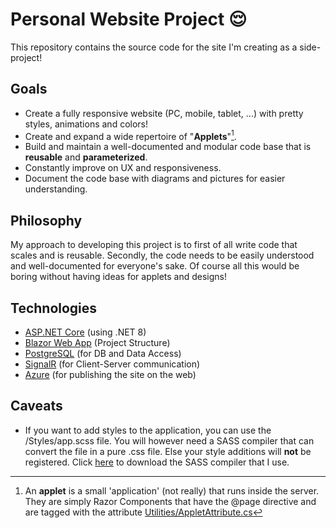 # Personal Website Project 😌
This repository contains the source code for the site I'm creating as a side-project!
## Goals
- Create a fully responsive website (PC, mobile, tablet, ...) with pretty styles, animations and colors!
- Create and expand a wide repertoire of "**Applets**"[^1].
- Build and maintain a well-documented and modular code base that is **reusable** and **parameterized**.
- Constantly improve on UX and responsiveness.
- Document the code base with diagrams and pictures for easier understanding.

## Philosophy
My approach to developing this project is to first of all write code that scales and is reusable. 
Secondly, the code needs to be easily understood and well-documented for everyone's sake. 
Of course all this would be boring without having ideas for applets and designs! 

## Technologies
- [ASP.NET Core](https://dotnet.microsoft.com/en-us/learn/aspnet/what-is-aspnet-core) (using .NET 8)
- [Blazor Web App](https://dotnet.microsoft.com/en-us/apps/aspnet/web-apps/blazor) (Project Structure)
- [PostgreSQL](https://www.postgresql.org/) (for DB and Data Access)
- [SignalR](https://dotnet.microsoft.com/en-us/apps/aspnet/signalr) (for Client-Server communication)
- [Azure](https://portal.azure.com/) (for publishing the site on the web)

## Caveats
- If you want to add styles to the application, you can use the /Styles/app.scss file. You will however need a SASS compiler that can convert the file in a pure .css file. Else your style additions will **not** be registered. Click [here](https://marketplace.visualstudio.com/items?itemName=Failwyn.WebCompiler64) to download the SASS compiler that I use.

[^1]: An **applet** is a small 'application' (not really) that runs inside the server. They are simply Razor Components that have the @page directive and are tagged with the attribute [Utilities/AppletAttribute.cs](https://github.com/Noveboi/Nove-Site/blob/38711cddaa8b58148c4c33dbcf667d1e75a0ce77/Utilities/AppletAttribute.cs)
